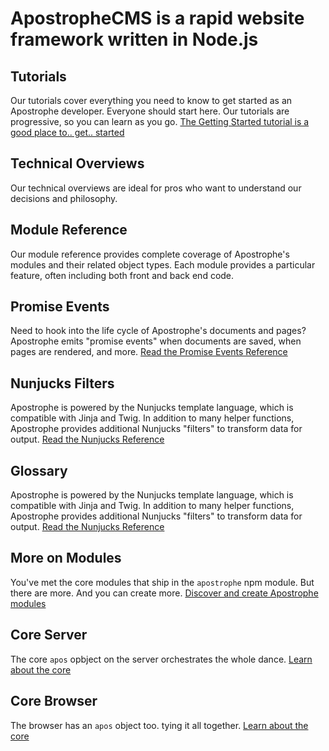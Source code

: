 # ApostropheCMS is a rapid website framework written in Node.js

## Tutorials
Our tutorials cover everything you need to know to get started as an Apostrophe developer. Everyone should start here. Our tutorials are progressive, so you can learn as you go.
[The Getting Started tutorial is a good place to.. get.. started](tutorial-sets/getting-started/setting-up-your-environment.md)

## Technical Overviews
Our technical overviews are ideal for pros who want to understand our decisions and philosophy.

## Module Reference
Our module reference provides complete coverage of Apostrophe's modules and their related object types. Each module provides a particular feature, often including both front and back end code.

## Promise Events
Need to hook into the life cycle of Apostrophe's documents and pages? Apostrophe emits "promise events" when documents are saved, when pages are rendered, and more.
[Read the Promise Events Reference](events.md)

## Nunjucks Filters
Apostrophe is powered by the Nunjucks template language, which is compatible with Jinja and Twig. In addition to many helper functions, Apostrophe provides additional Nunjucks "filters" to transform data for output.
[Read the Nunjucks Reference](nunjucks-filters.md)

## Glossary
Apostrophe is powered by the Nunjucks template language, which is compatible with Jinja and Twig. In addition to many helper functions, Apostrophe provides additional Nunjucks "filters" to transform data for output.
[Read the Nunjucks Reference](nunjucks-filters.md)

## More on Modules
You've met the core modules that ship in the `apostrophe` npm module. But there are more. And you can create more.
[Discover and create Apostrophe modules](more-modules.md)

## Core Server
The core `apos` opbject on the server orchestrates the whole dance.
[Learn about the core](core-server.md)

## Core Browser
The browser has an `apos` object too. tying it all together.
[Learn about the core](core-browser.md)